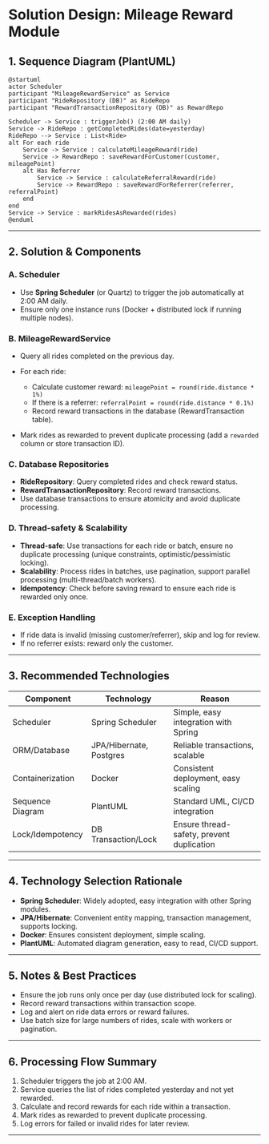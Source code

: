 
# Solution Design: Mileage Reward Module

## 1. Sequence Diagram (PlantUML)

```plantuml
@startuml
actor Scheduler
participant "MileageRewardService" as Service
participant "RideRepository (DB)" as RideRepo
participant "RewardTransactionRepository (DB)" as RewardRepo

Scheduler -> Service : triggerJob() (2:00 AM daily)
Service -> RideRepo : getCompletedRides(date=yesterday)
RideRepo --> Service : List<Ride>
alt For each ride
    Service -> Service : calculateMileageReward(ride)
    Service -> RewardRepo : saveRewardForCustomer(customer, mileagePoint)
    alt Has Referrer
        Service -> Service : calculateReferralReward(ride)
        Service -> RewardRepo : saveRewardForReferrer(referrer, referralPoint)
    end
end
Service -> Service : markRidesAsRewarded(rides)
@enduml
```

---

## 2. Solution & Components

### **A. Scheduler**

* Use **Spring Scheduler** (or Quartz) to trigger the job automatically at 2:00 AM daily.
* Ensure only one instance runs (Docker + distributed lock if running multiple nodes).

### **B. MileageRewardService**

* Query all rides completed on the previous day.
* For each ride:

  * Calculate customer reward: `mileagePoint = round(ride.distance * 1%)`
  * If there is a referrer: `referralPoint = round(ride.distance * 0.1%)`
  * Record reward transactions in the database (RewardTransaction table).
* Mark rides as rewarded to prevent duplicate processing (add a `rewarded` column or store transaction ID).

### **C. Database Repositories**

* **RideRepository**: Query completed rides and check reward status.
* **RewardTransactionRepository**: Record reward transactions.
* Use database transactions to ensure atomicity and avoid duplicate processing.

### **D. Thread-safety & Scalability**

* **Thread-safe**: Use transactions for each ride or batch, ensure no duplicate processing (unique constraints, optimistic/pessimistic locking).
* **Scalability**: Process rides in batches, use pagination, support parallel processing (multi-thread/batch workers).
* **Idempotency**: Check before saving reward to ensure each ride is rewarded only once.

### **E. Exception Handling**

* If ride data is invalid (missing customer/referrer), skip and log for review.
* If no referrer exists: reward only the customer.

---

## 3. Recommended Technologies

| Component        | Technology              | Reason                                    |
| ---------------- | ----------------------- | ----------------------------------------- |
| Scheduler        | Spring Scheduler        | Simple, easy integration with Spring      |
| ORM/Database     | JPA/Hibernate, Postgres | Reliable transactions, scalable           |
| Containerization | Docker                  | Consistent deployment, easy scaling       |
| Sequence Diagram | PlantUML                | Standard UML, CI/CD integration           |
| Lock/Idempotency | DB Transaction/Lock     | Ensure thread-safety, prevent duplication |

---

## 4. Technology Selection Rationale

* **Spring Scheduler**: Widely adopted, easy integration with other Spring modules.
* **JPA/Hibernate**: Convenient entity mapping, transaction management, supports locking.
* **Docker**: Ensures consistent deployment, simple scaling.
* **PlantUML**: Automated diagram generation, easy to read, CI/CD support.

---

## 5. Notes & Best Practices

* Ensure the job runs only once per day (use distributed lock for scaling).
* Record reward transactions within transaction scope.
* Log and alert on ride data errors or reward failures.
* Use batch size for large numbers of rides, scale with workers or pagination.

---

## 6. Processing Flow Summary

1. Scheduler triggers the job at 2:00 AM.
2. Service queries the list of rides completed yesterday and not yet rewarded.
3. Calculate and record rewards for each ride within a transaction.
4. Mark rides as rewarded to prevent duplicate processing.
5. Log errors for failed or invalid rides for later review.

---
